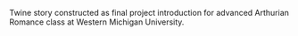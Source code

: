 Twine story constructed as final project introduction for advanced Arthurian Romance class at Western Michigan University.
